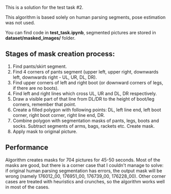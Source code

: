 This is a solution for the test task #2.

This algorithm is based solely on human parsing segments, pose estimation was not used. 

You can find code in **test_task.ipynb**, segmented pictures are stored in **dataset/masked_images/** folder.

## Stages of mask creation process:
1. Find pants/skirt segment.
2. Find 4 corners of pants segment (upper left, upper right, downwards left, downwards right - UL, UR, DL, DR).
3. Find upper corners of left and right boot (or downward corners of legs, if there are no boots).
4. Find left and right lines which cross UL, UR and DL, DR respectively. 
5. Draw a visible part of that line from DL/DR to the height of boot/leg corners, remember that point.
6. Create a filled polygon with following points: DL, left line end, left boot corner, right boot corner, right line end, DR. 
7. Combine polygon with segmentation masks of pants, legs, boots and socks. Subtract segments of arms, bags, rackets etc. Create mask.
8. Apply mask to original picture.

## Performance 
Algorithm creates masks for 704 pictures for 45-50 seconds. Most of the masks are good, but there is a corner case that I couldn't manage to solve: 
if original human parsing segmentation has errors, the output mask will be wrong (namely 176012_00, 176951_00, 176739_00, 176228_00). Other corner cases are treated with 
heuristics and crunches, so the algorithm works well in most of the cases.
